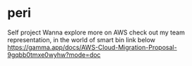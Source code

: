 # peri
Self project
Wanna explore more on AWS check out my team representation, in the world of smart bin link below
https://gamma.app/docs/AWS-Cloud-Migration-Proposal-9gqbb0tmxe0wyhw?mode=doc
